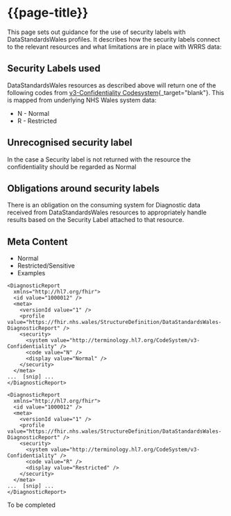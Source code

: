 # {{page-title}}

This page sets out guidance for the use of security labels with DataStandardsWales profiles. It describes how the security labels connect to the relevant resources and what limitations are in place with WRRS data:

## Security Labels used
DataStandardsWales resources as described above will return one of the following codes from [v3-Confidentiality Codesystem](http://terminology.hl7.org/CodeSystem/v3-Confidentiality){_target="blank"}. This is mapped from underlying NHS Wales system data:

- N - Normal
- R - Restricted

## Unrecognised security label
In the case a Security label is not returned with the resource the confidentiality should be regarded as Normal

## Obligations around security labels
There is an obligation on the consuming system for Diagnostic data received from DataStandardsWales resources to appropriately handle results based on the Security Label attached to that resource.

## Meta Content
<div class="tab-wrap">
  <ul class="tab-head">
    <li class="tablink tab-active" onclick="openCity(this,'tabsnap')" data-target="tabsnap">
      Normal
    </li>
    <li class="tablink" onclick="openCity(this,'tabdiff')" data-target="tabdiff">
      Restricted/Sensitive
    </li>
    <li class="tablink" onclick="openCity(this,'tabeg')" data-target="tabeg">
      Examples
    </li>    
  </ul>
  <div class="tab-main">
    <div id="tabsnap" class="tabcontent active">   

    <DiagnosticReport
      xmlns="http://hl7.org/fhir">
      <id value="1000012" />
      <meta>
        <versionId value="1" />
        <profile value="https://fhir.nhs.wales/StructureDefinition/DataStandardsWales-DiagnosticReport" />
        <security>
          <system value="http://terminology.hl7.org/CodeSystem/v3-Confidentiality" />
          <code value="N" />
          <display value="Normal" />
        </security>
      </meta>
    ...  [snip] ...
    </DiagnosticReport>

  </div>

  <div id="tabdiff" class="tabcontent">

    <DiagnosticReport
      xmlns="http://hl7.org/fhir">
      <id value="1000012" />
      <meta>
        <versionId value="1" />
        <profile value="https://fhir.nhs.wales/StructureDefinition/DataStandardsWales-DiagnosticReport" />
        <security>
          <system value="http://terminology.hl7.org/CodeSystem/v3-Confidentiality" />
          <code value="R" />
          <display value="Restricted" />
        </security>
      </meta>
    ...  [snip] ...
    </DiagnosticReport>

  </div>
  <div id="tabeg" class="tabcontent">
    To be completed
  </div>    
</div>

